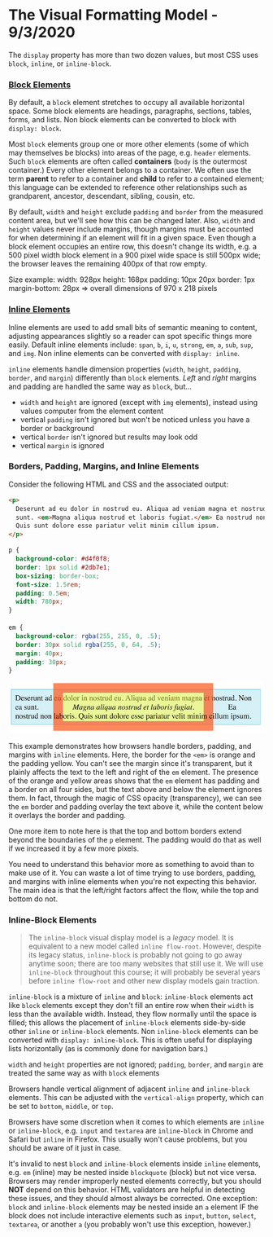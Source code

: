 
# The Visual Formatting Model - 9/3/2020

The `display` property has more than two dozen values, but most CSS uses `block`, `inline`, or `inline-block`.

### [Block Elements](https://developer.mozilla.org/en-US/docs/Web/HTML/Block-level_elements)

By default, a `block` element stretches to occupy all available horizontal space. Some block elements are headings, paragraphs, sections, tables, forms, and lists. Non block elements can be converted to block with `display: block`.

Most `block` elements group one or more other elements (some of which may themselves be blocks) into areas of the page, e.g. `header` elements. Such `block` elements are often called **containers** (`body` is the outermost container.) Every other element belongs to a container. We often use the term **parent** to refer to a container and **child** to refer to a contained element; this language can be extended to reference other relationships such as grandparent, ancestor, descendant, sibling, cousin, etc.

By default, `width` and `height` exclude `padding` and `border` from the measured content area, but we'll see how this can be changed later. Also, `width` and `height` values never include margins, though margins must be accounted for when determining if an element will fit in a given space. Even though a block element occupies an entire row, this doesn't change its width, e.g. a 500 pixel width block element in a 900 pixel wide space is still 500px wide; the browser leaves the remaining 400px of that row empty.

Size example:
width: 928px
height: 168px
padding: 10px 20px
border: 1px
margin-bottom: 28px
=> overall dimensions of 970 x 218 pixels

### [Inline Elements](https://developer.mozilla.org/en-US/docs/Web/HTML/Inline_elements)

Inline elements are used to add small bits of semantic meaning to content, adjusting appearances slightly so a reader can spot specific things more easily. Default inline elements include: `span`, `b`, `i`, `u`, `strong`, `em`, `a`, `sub`, `sup`, and `img`. Non inline elements can be converted with `display: inline`.

`inline` elements handle dimension properties (`width`, `height`, `padding`, `border`, and `margin`) differently than `block` elements. *Left* and *right* margins and padding are handled the same way as `block`, but...
* `width` and `height` are ignored (except with `img` elements), instead using values computer from the element content
* vertical `padding` isn't ignored but won't be noticed unless you have a border or background
* vertical `border` isn't ignored but results may look odd
* vertical `margin` is ignored

### Borders, Padding, Margins, and Inline Elements

Consider the following HTML and CSS and the associated output:

```html
<p>
  Deserunt ad eu dolor in nostrud eu. Aliqua ad veniam magna et nostrud. Non ea
  sunt. <em>Magna aliqua nostrud et laboris fugiat.</em> Ea nostrud non laboris.
  Quis sunt dolore esse pariatur velit minim cillum ipsum.
</p>
```

```css
p {
  background-color: #d4f0f8;
  border: 1px solid #2db7e1;
  box-sizing: border-box;
  font-size: 1.5rem;
  padding: 0.5em;
  width: 780px;
}

em {
  background-color: rgba(255, 255, 0, .5);
  border: 30px solid rgba(255, 0, 64, .5);
  margin: 40px;
  padding: 30px;
}
```

![the-visual-formatting-model-01.png](the-visual-formatting-model-01.png)

This example demonstrates how browsers handle borders, padding, and margins with `inline` elements. Here, the border for the `<em>` is orange and the padding yellow. You can't see the margin since it's transparent, but it plainly affects the text to the left and right of the `em` element. The presence of the orange and yellow areas shows that the `em` element has padding and a border on all four sides, but the text above and below the element ignores them. In fact, through the magic of CSS opacity (transparency), we can see the `em` border and padding overlay the text above it, while the content below it overlays the border and padding.

One more item to note here is that the top and bottom borders extend beyond the boundaries of the `p` element. The padding would do that as well if we increased it by a few more pixels.

You need to understand this behavior more as something to avoid than to make use of it. You can waste a lot of time trying to use borders, padding, and margins with inline elements when you're not expecting this behavior. The main idea is that the left/right factors affect the flow, while the top and bottom do not.

### Inline-Block Elements

> The `inline-block` visual display model is a *legacy* model. It is equivalent to a new model called `inline flow-root`. However, despite its legacy status, `inline-block` is probably not going to go away anytime soon; there are too many websites that still use it. We will use `inline-block` throughout this course; it will probably be several years before `inline flow-root` and other new display models gain traction.

`inline-block` is a mixture of `inline` and `block`: `inline-block` elements act like `block` elements except they don't fill an entire row when their `width` is less than the available width. Instead, they flow normally until the space is filled; this allows the placement of `inline-block` elements side-by-side other `inline` or `inline-block` elements. Non `inline-block` elements can be converted with `display: inline-block`. This is often useful for displaying lists horizontally (as is commonly done for navigation bars.)


`width` and `height` properties are not ignored; `padding`, `border`, and `margin` are treated the same way as with `block` elements

Browsers handle vertical alignment of adjacent `inline` and `inline-block` elements. This can be adjusted with the `vertical-align` property, which can be set to `bottom`, `middle`, or `top`.

Browsers have some discretion when it comes to which elements are `inline` or `inline-block`, e.g. `input` and `textarea` are `inline-block` in Chrome and Safari but `inline` in Firefox. This usually won't cause problems, but you should be aware of it just in case.

It's invalid to nest `block` and `inline-block` elements inside `inline` elements, e.g. `em` (inline) may be nested inside `blockquote` (block) but not vice versa. Browsers may render improperly nested elements correctly, but you should **NOT** depend on this behavior. HTML validators are helpful in detecting these issues, and they should almost always be corrected. One exception: `block` and `inline-block` elements may be nested inside an `a` element IF the block does not include interactive elements such as `input`, `button`, `select`, `textarea`, or another `a` (you probably won't use this exception, however.)
